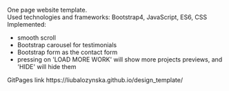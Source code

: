 One page website template.
<br>
Used technologies and frameworks: Bootstrap4, JavaScript, ES6, CSS
<br>
Implemented: 
<ul>
<li>smooth scroll</li>
<li>Bootstrap carousel for testimonials</li>
<li>Bootstrap form as the contact form</li>
<li>pressing on 'LOAD MORE WORK' will show more projects previews, and 'HIDE' will hide them</li>
</ul>
GitPages link https://liubalozynska.github.io/design_template/
